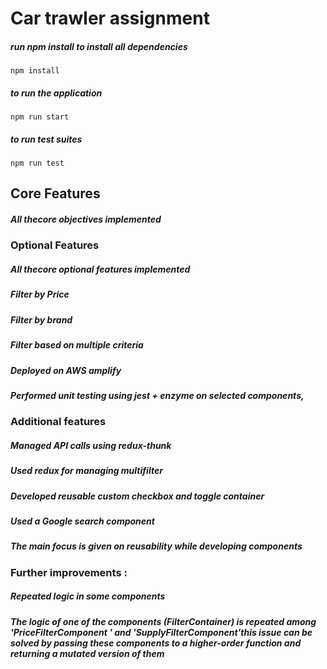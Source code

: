 # Car trawler assignment

##### run npm install to install all dependencies
`npm install `
##### to run the application
`npm run start`
##### to run test suites
`npm run test`


## Core Features

##### All thecore objectives implemented

### Optional Features

##### All thecore optional features implemented
##### Filter by Price
##### Filter by brand
##### Filter based on multiple criteria
##### Deployed on AWS amplify
##### Performed unit testing  using jest + enzyme  on selected components, 

### Additional features

##### Managed API calls using redux-thunk
##### Used redux for managing multifilter 
##### Developed reusable custom checkbox and toggle container
##### Used a Google search component
##### The main focus is given on reusability while developing components

 ### Further improvements :
 ##### Repeated logic in some components
 ##### The logic of one of the components (FilterContainer) is repeated among 'PriceFilterComponent ' and 'SupplyFilterComponent'this issue can be solved by passing these components to a higher-order function and returning a mutated version of them









         




